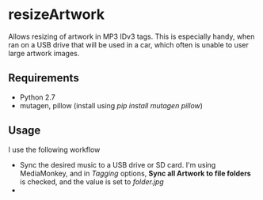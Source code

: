 # resizeArtwork
Allows resizing of artwork in MP3 IDv3 tags. This is especially handy, when ran on a USB drive that will be used in a car, which often is unable to user large artwork images.

## Requirements
* Python 2.7
* mutagen, pillow (install using *pip install mutagen pillow*)

## Usage
I use the following workflow
* Sync the desired music to a USB drive or SD card. I'm using MediaMonkey, and in *Tagging* options, **Sync all Artwork to file folders** is checked, and the value is set to *folder.jpg*
* 
